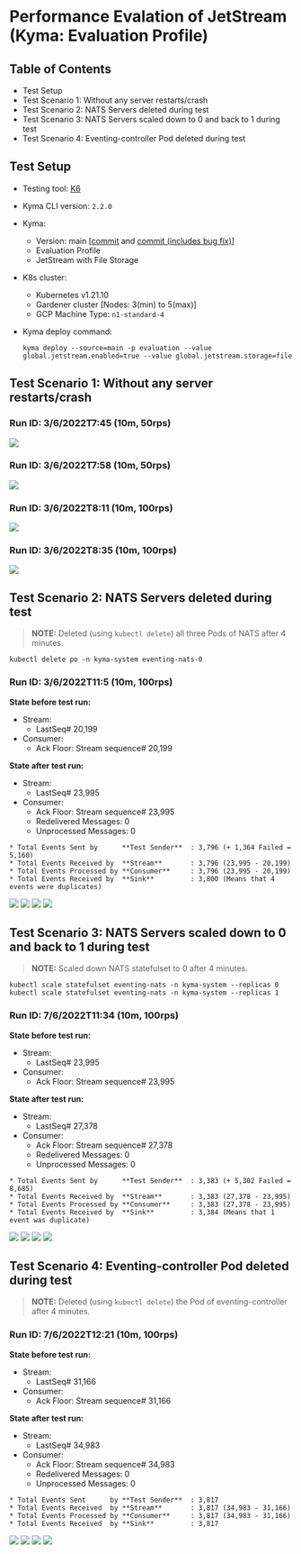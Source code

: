 # Performance Evalation of JetStream (Kyma: Evaluation Profile)

## Table of Contents
- Test Setup
- Test Scenario 1: Without any server restarts/crash
- Test Scenario 2: NATS Servers deleted during test
- Test Scenario 3: NATS Servers scaled down to 0 and back to 1 during test
- Test Scenario 4: Eventing-controller Pod deleted during test

## Test Setup
* Testing tool: [K6](https://k6.io/)
* Kyma CLI version: `2.2.0`
* Kyma: 
  * Version: main [[commit](https://github.com/kyma-project/kyma/commit/f2e29f34ed5e71b1f083b4f973934b35b34ec832) and [commit (includes bug fix)](https://github.com/kyma-project/kyma/commit/f8a0c28a43e9eebf192514acc61614300f9909a1)] 
  * Evaluation Profile
  * JetStream with File Storage
* K8s cluster:
  * Kubernetes v1.21.10
  * Gardener cluster [Nodes: 3(min) to 5(max)]
  * GCP Machine Type: `n1-standard-4`

* Kyma deploy command:
    ```
    kyma deploy --source=main -p evaluation --value global.jetstream.enabled=true --value global.jetstream.storage=file
    ```

## Test Scenario 1: Without any server restarts/crash

### Run ID: 3/6/2022T7:45 (10m, 50rps)
![](assets/eval_03_06_22-10-50_1.png "")

### Run ID: 3/6/2022T7:58 (10m, 50rps)
![](assets/eval_03_06_22-10-50_2.png "")

### Run ID: 3/6/2022T8:11 (10m, 100rps)
![](assets/eval_03_06_22-10-100_1.png "")

### Run ID: 3/6/2022T8:35 (10m, 100rps)
![](assets/eval_03_06_22-10-100_2.png "")


## Test Scenario 2: NATS Servers deleted during test
> **NOTE:** Deleted (using `kubectl delete`) all three Pods of NATS after 4 minutes.

```
kubectl delete po -n kyma-system eventing-nats-0
```

### Run ID: 3/6/2022T11:5 (10m, 100rps)
**State before test run:**
- Stream: 
    - LastSeq# 20,199
- Consumer: 
    - Ack Floor: Stream sequence# 20,199

**State after test run:**
- Stream:
    - LastSeq# 23,995
- Consumer: 
    - Ack Floor: Stream sequence# 23,995
    - Redelivered Messages: 0
    - Unprocessed Messages: 0

```
* Total Events Sent by      **Test Sender**  : 3,796 (+ 1,364 Failed = 5,160)
* Total Events Received by  **Stream**       : 3,796 (23,995 - 20,199)
* Total Events Processed by **Consumer**     : 3,796 (23,995 - 20,199)
* Total Events Received by  **Sink**         : 3,800 (Means that 4 events were duplicates)
```

![](assets/eval_crash1_1.png "")
![](assets/eval_crash1_2.png "")
![](assets/eval_crash1_3.png "")
![](assets/eval_crash1_4.png "")


## Test Scenario 3: NATS Servers scaled down to 0 and back to 1 during test
> **NOTE:** Scaled down NATS statefulset to 0 after 4 minutes.
```
kubectl scale statefulset eventing-nats -n kyma-system --replicas 0
kubectl scale statefulset eventing-nats -n kyma-system --replicas 1
```

### Run ID: 7/6/2022T11:34 (10m, 100rps)
**State before test run:**
- Stream: 
    - LastSeq# 23,995
- Consumer: 
    - Ack Floor: Stream sequence# 23,995

**State after test run:**
- Stream:
    - LastSeq# 27,378
- Consumer: 
    - Ack Floor: Stream sequence# 27,378
    - Redelivered Messages: 0
    - Unprocessed Messages: 0

```
* Total Events Sent by      **Test Sender**  : 3,383 (+ 5,302 Failed = 8,685)
* Total Events Received by  **Stream**       : 3,383 (27,378 - 23,995)
* Total Events Processed by **Consumer**     : 3,383 (27,378 - 23,995)
* Total Events Received by  **Sink**         : 3,384 (Means that 1 event was duplicate)
```

![](assets/eval_crash2_1.png "")
![](assets/eval_crash2_2.png "")
![](assets/eval_crash2_3.png "")
![](assets/eval_crash2_4.png "")



## Test Scenario 4: Eventing-controller Pod deleted during test
> **NOTE:** Deleted (using `kubectl delete`) the Pod of eventing-controller after 4 minutes.

### Run ID: 7/6/2022T12:21 (10m, 100rps)
**State before test run:**
- Stream: 
    - LastSeq# 31,166
- Consumer: 
    - Ack Floor: Stream sequence# 31,166

**State after test run:**
- Stream:
    - LastSeq# 34,983
- Consumer: 
    - Ack Floor: Stream sequence# 34,983
    - Redelivered Messages: 0
    - Unprocessed Messages: 0

```
* Total Events Sent      by **Test Sender**  : 3,817
* Total Events Received  by **Stream**       : 3,817 (34,983 - 31,166)
* Total Events Processed by **Consumer**     : 3,817 (34,983 - 31,166)
* Total Events Received  by **Sink**         : 3,817
```

![](assets/eval_crash3_1.png "")
![](assets/eval_crash3_2.png "")
![](assets/eval_crash3_3.png "")
![](assets/eval_crash3_4.png "")
